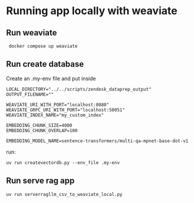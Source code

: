 # Running app locally with weaviate

## Run weaviate
```shell
 docker compose up weaviate
```

## Run create database
Create an .my-env file and put inside 
```shell
LOCAL_DIRECTORY="../../scripts/zendesk_dataprep_output"
OUTPUT_FILENAME=""

WEAVIATE_URI_WITH_PORT="localhost:8080"
WEAVIATE_GRPC_URI_WITH_PORT="localhost:50051"
WEAVIATE_INDEX_NAME="my_custom_index"

EMBEDDING_CHUNK_SIZE=4000
EMBEDDING_CHUNK_OVERLAP=100

EMBEDDING_MODEL_NAME=sentence-transformers/multi-qa-mpnet-base-dot-v1
```

run:
```shell
uv run createvectordb.py --env_file .my-env
```

## Run serve rag app
```shell
uv run serverragllm_csv_to_weaviate_local.py
```